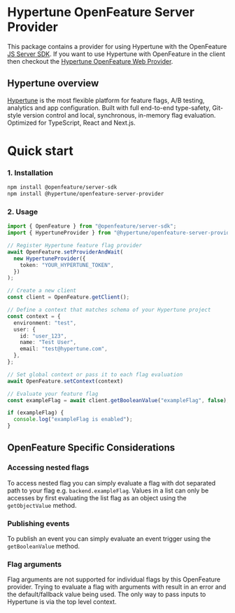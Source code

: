 # Hypertune OpenFeature Server Provider

This package contains a provider for using Hypertune with the OpenFeature [JS Server SDK](https://www.npmjs.com/package/@openfeature/server-sdk). If you want to use Hypertune with OpenFeature in the client then checkout the [Hypertune OpenFeature Web Provider](<https://www.npmjs.com/package/@hypertune/openfeature-web-provider)>).

## Hypertune overview

[Hypertune](https://www.hypertune.com/) is the most flexible platform for feature flags, A/B testing, analytics and app configuration. Built with full end-to-end type-safety, Git-style version control and local, synchronous, in-memory flag evaluation. Optimized for TypeScript, React and Next.js.

# Quick start

### 1. Installation

```sh
npm install @openfeature/server-sdk
npm install @hypertune/openfeature-server-provider
```

### 2. Usage

```ts
import { OpenFeature } from "@openfeature/server-sdk";
import { HypertuneProvider } from "@hypertune/openfeature-server-provider";

// Register Hypertune feature flag provider
await OpenFeature.setProviderAndWait(
  new HypertuneProvider({
    token: "YOUR_HYPERTUNE_TOKEN",
  })
);

// Create a new client
const client = OpenFeature.getClient();

// Define a context that matches schema of your Hypertune project
const context = {
  environment: "test",
  user: {
    id: "user_123",
    name: "Test User",
    email: "test@hypertune.com",
  },
};

// Set global context or pass it to each flag evaluation
await OpenFeature.setContext(context)

// Evaluate your feature flag
const exampleFlag = await client.getBooleanValue("exampleFlag", false);

if (exampleFlag) {
  console.log("exampleFlag is enabled");
}
```

## OpenFeature Specific Considerations
### Accessing nested flags
To access nested flag you can simply evaluate a flag with dot separated path to your flag e.g. `backend.exampleFlag`. Values in a list can only be accesses by first evaluating the list flag as an object using the `getObjectValue` method.

### Publishing events
To publish an event you can simply evaluate an event trigger using the `getBooleanValue` method.

### Flag arguments
Flag arguments are not supported for individual flags by this OpenFeature provider. Trying to evaluate a flag with arguments with result in an error and the default/fallback value being used. The only way to pass inputs to Hypertune is via the top level context.
